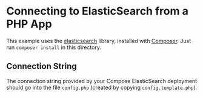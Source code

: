 # Connecting to ElasticSearch from a PHP App

This example uses the [elasticsearch](https://github.com/elastic/elasticsearch-php) library, installed with [Composer](https://getcomposer.org).  Just run `composer install` in this directory.

## Connection String

The connection string provided by your Compose ElasticSearch deployment should go into the file `config.php` (created by copying `config.template.php`).

